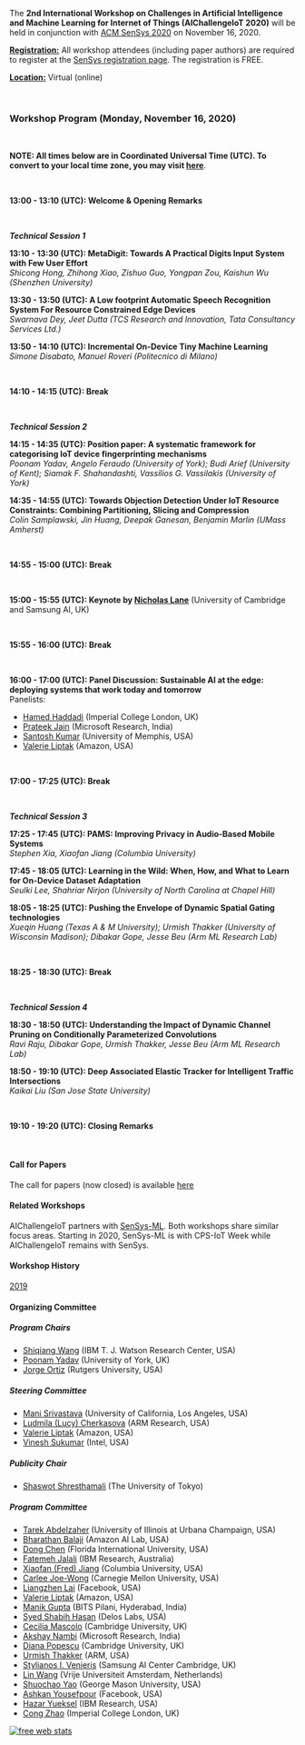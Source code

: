 The **2nd International Workshop on Challenges in Artificial Intelligence and Machine Learning for Internet of Things (AIChallengeIoT 2020)** will be held in conjunction with [ACM SenSys 2020](http://sensys.acm.org/2020/) on November 16, 2020.



**<u>Registration:</u>** All workshop attendees (including paper authors) are required to register at the [SenSys registration page](http://sensys.acm.org/2020/registration/). The registration is FREE.

**<u>Location:</u>** Virtual (online)

<br/>

### Workshop Program (Monday, November 16, 2020)

<br/>

**NOTE: All times below are in Coordinated Universal Time (UTC). To convert to your local time zone, you may visit [here](https://time.is/compare/0100PM_16_Nov_2020_in_UTC)**.

<br/>

**13:00 - 13:10 (UTC): Welcome & Opening Remarks**

<br/>

***Technical Session 1***

**13:10 - 13:30 (UTC): MetaDigit: Towards A Practical Digits Input System with Few User Effort**  
*Shicong Hong, Zhihong Xiao, Zishuo Guo, Yongpan Zou, Kaishun Wu (Shenzhen University)*

**13:30 - 13:50 (UTC): A Low footprint Automatic Speech Recognition System For Resource Constrained Edge Devices**  
*Swarnava Dey, Jeet Dutta (TCS Research and Innovation, Tata Consultancy Services Ltd.)*

**13:50 - 14:10 (UTC): Incremental On-Device Tiny Machine Learning**  
*Simone Disabato, Manuel Roveri (Politecnico di Milano)*

<br/>

**14:10 - 14:15 (UTC): Break**

<br/>

***Technical Session 2***

**14:15 - 14:35 (UTC): Position paper: A systematic framework for categorising IoT device fingerprinting mechanisms**  
*Poonam Yadav, Angelo Feraudo (University of York); Budi Arief (University of Kent); Siamak F. Shahandashti, Vassilios G. Vassilakis (University of York)*

**14:35 - 14:55 (UTC): Towards Objection Detection Under IoT Resource Constraints: Combining Partitioning, Slicing and Compression**  
*Colin Samplawski, Jin Huang, Deepak Ganesan, Benjamin Marlin (UMass Amherst)*

<br/>

**14:55 - 15:00 (UTC): Break**

<br/>

**15:00 - 15:55 (UTC): Keynote by [Nicholas Lane](http://niclane.org/)** (University of Cambridge and Samsung AI, UK)

<br/>

**15:55 - 16:00 (UTC): Break**

<br/>

**16:00 - 17:00 (UTC): Panel Discussion: Sustainable AI at the edge: deploying systems that work today and tomorrow**  
Panelists:  
- [Hamed Haddadi](https://www.imperial.ac.uk/people/h.haddadi) (Imperial College London, UK)
- [Prateek Jain](https://www.prateekjain.org/) (Microsoft Research, India)
- [Santosh Kumar](https://md2k.org/santosh.html) (University of Memphis, USA)
- [Valerie Liptak](https://www.linkedin.com/in/valerie-liptak-b0854b12/) (Amazon, USA)


<br/>

**17:00 - 17:25 (UTC): Break**

<br/>

***Technical Session 3***

**17:25 - 17:45 (UTC): PAMS: Improving Privacy in Audio-Based Mobile Systems**  
*Stephen Xia, Xiaofan Jiang (Columbia University)*

**17:45 - 18:05 (UTC): Learning in the Wild: When, How, and What to Learn for On-Device Dataset Adaptation**  
*Seulki Lee, Shahriar Nirjon (University of North Carolina at Chapel Hill)*

**18:05 - 18:25 (UTC): Pushing the Envelope of Dynamic Spatial Gating technologies**  
*Xueqin Huang (Texas A & M University); Urmish Thakker (University of Wisconsin Madison); Dibakar Gope, Jesse Beu (Arm ML Research Lab)*

<br/>

**18:25 - 18:30 (UTC): Break**

<br/>

***Technical Session 4***

**18:30 - 18:50 (UTC): Understanding the Impact of Dynamic Channel Pruning on Conditionally Parameterized Convolutions**  
*Ravi Raju, Dibakar Gope, Urmish Thakker, Jesse Beu (Arm ML Research Lab)*

**18:50 - 19:10 (UTC): Deep Associated Elastic Tracker for Intelligent Traffic Intersections**  
*Kaikai Liu (San Jose State University)*

<br/>

**19:10 - 19:20 (UTC): Closing Remarks**

<br/>



#### Call for Papers

The call for papers (now closed) is available [here](https://aichallengeiot.github.io/cfp.html)

#### Related Workshops

AIChallengeIoT partners with [SenSys-ML](https://sensysml.github.io/). Both workshops share similar focus areas. Starting in 2020, SenSys-ML is  with CPS-IoT Week while AIChallengeIoT remains with SenSys.

#### Workshop History

[2019](https://aichallengeiot.github.io/2019/index.html)



#### Organizing Committee

##### Program Chairs

- [Shiqiang Wang](https://researcher.watson.ibm.com/researcher/view.php?person=us-wangshiq) (IBM T. J. Watson Research Center, USA)
- [Poonam Yadav](https://poonamyadav.net) (University of York, UK)
- [Jorge Ortiz](http://jorgeortizphd.info/) (Rutgers University, USA)

##### Steering Committee

- [Mani Srivastava](https://www.ee.ucla.edu/mani-srivastava/) (University of California, Los Angeles, USA)
- [Ludmila (Lucy) Cherkasova](http://www.jahrhundert.net/lucy_cherkasova.html) (ARM Research, USA)
- [Valerie Liptak](https://www.linkedin.com/in/valerie-liptak-b0854b12/) (Amazon, USA)
- [Vinesh Sukumar](https://www.linkedin.com/in/vineshsukumar/) (Intel, USA)

##### Publicity Chair

- [Shaswot Shresthamali](https://www.linkedin.com/in/shaswot-sm/) (The University of Tokyo)

##### Program Committee
- [Tarek Abdelzaher](http://abdelzaher.cs.illinois.edu/) (University of Illinois at Urbana Champaign, USA)
- [Bharathan Balaji](https://www.synergylabs.org/bharath/) (Amazon AI Lab, USA)
- [Dong Chen](http://users.cis.fiu.edu/~dochen/index.html) (Florida International University, USA)
- [Fatemeh Jalali](https://researcher.watson.ibm.com/researcher/view.php?person=au1-fa.jalali) (IBM Research, Australia)
- [Xiaofan (Fred) Jiang](http://fredjiang.com/) (Columbia University, USA)
- [Carlee Joe-Wong](https://www.andrew.cmu.edu/user/cjoewong/) (Carnegie Mellon University, USA)
- [Liangzhen Lai](https://www.linkedin.com/in/liangzhen-lai-379ba9b5/) (Facebook, USA)
- [Valerie Liptak](https://www.linkedin.com/in/valerie-liptak-b0854b12/) (Amazon, USA)
- [Manik Gupta](https://www.bits-pilani.ac.in/hyderabad/manik/Profile) (BITS Pilani, Hyderabad, India)
- [Syed Shabih Hasan](https://sites.google.com/site/hasanshabih/) (Delos Labs, USA)
- [Cecilia Mascolo](https://www.cl.cam.ac.uk/~cm542/) (Cambridge University, UK)
- [Akshay Nambi](https://www.microsoft.com/en-us/research/people/akshayn/) (Microsoft Research, India)
- [Diana Popescu](https://www.cl.cam.ac.uk/~dap53/) (Cambridge University, UK)
- [Urmish Thakker](https://urmish.github.io/) (ARM, USA)
- [Stylianos I. Venieris](https://steliosven10.github.io/) (Samsung AI Center Cambridge, UK)
- [Lin Wang](http://linwang.info/) (Vrije Universiteit Amsterdam, Netherlands)
- [Shuochao Yao](https://yscacaca.github.io/) (George Mason University, USA)
- [Ashkan Yousefpour](http://www.utdallas.edu/~ashkan/) (Facebook, USA)
- [Hazar Yueksel](http://researcher.watson.ibm.com/researcher/view.php?person=ibm-Hazar.Yueksel) (IBM Research, USA)
- [Cong Zhao](https://wp.doc.ic.ac.uk/aese/person/cong-zhao/) (Imperial College London, UK)




<script type="text/javascript">
var sc_project=8539485; 
var sc_invisible=1; 
var sc_security="2bff2be0"; 
var scJsHost = (("https:" == document.location.protocol) ? "https://secure." : "http://www.");
document.write("<sc"+"ript type='text/javascript' src='" + scJsHost + "statcounter.com/counter/counter.js'></"+"script>");
</script>

<noscript>
  <div class="statcounter"><a title="free web stats"
href="http://statcounter.com/" target="_blank"><img
class="statcounter"
src="https://c.statcounter.com/8539485/0/2bff2be0/1/"
alt="free web stats"></a></div>
</noscript>

